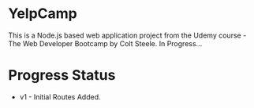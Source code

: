 # YelpCamp 

This is a Node.js based web application project from the Udemy course - The Web Developer Bootcamp by Colt Steele.
In Progress...

# Progress Status
* v1 - Initial Routes Added. 